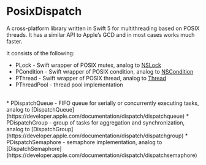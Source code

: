 # PosixDispatch
A cross-platform library written in Swift 5 for multithreading based on POSIX threads. It has a similar API to Apple’s GCD and in most cases works much faster.

It consists of the following:

 * PLock - Swift wrapper of POSIX mutex, analog to [NSLock](https://developer.apple.com/documentation/foundation/nslock)
 * PCondition - Swift wrapper of POSIX condition, analog to [NSCondition](https://developer.apple.com/documentation/foundation/nscondition)
 * PThread - Swift wrapper of POSIX thread, analog to [Thread](https://developer.apple.com/documentation/foundation/thread)
 * PThreadPool - thread pool implementation
 </br>
 * PDispatchQueue - FIFO queue for serially or concurrently executing tasks, analog to [DispatchQueue](https://developer.apple.com/documentation/dispatch/dispatchqueue)
 * PDispatchGroup - group of tasks for aggregation and synchronization, analog to [DispatchGroup](https://developer.apple.com/documentation/dispatch/dispatchgroup)
 * PDispatchSemaphore - semaphore implementation, analog to [DispatchSemaphore](https://developer.apple.com/documentation/dispatch/dispatchsemaphore)
